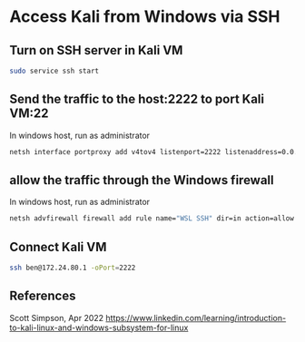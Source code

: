 # Access Kali from Windows via SSH


## Turn on SSH server in Kali VM
```bash
sudo service ssh start
```

## Send the traffic to the host:2222 to port Kali VM:22 
In windows host, run as administrator
```bash
netsh interface portproxy add v4tov4 listenport=2222 listenaddress=0.0.0.0 connectport=22 connectaddress=localhost
```
## allow the traffic through the Windows firewall
In windows host, run as administrator
```bash
netsh advfirewall firewall add rule name="WSL SSH" dir=in action=allow protocol=TCP localport=2222
```

## Connect Kali VM
```bash
ssh ben@172.24.80.1 -oPort=2222
```


## References
Scott Simpson, Apr 2022
https://www.linkedin.com/learning/introduction-to-kali-linux-and-windows-subsystem-for-linux
